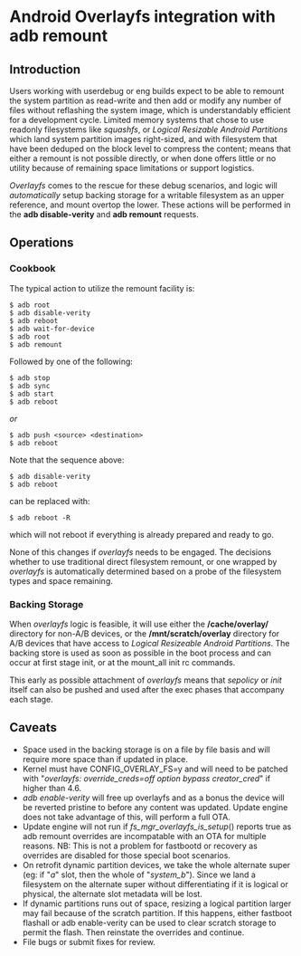 Android Overlayfs integration with adb remount
==============================================

Introduction
------------

Users working with userdebug or eng builds expect to be able to
remount the system partition as read-write and then add or modify
any number of files without reflashing the system image, which is
understandably efficient for a development cycle.
Limited memory systems that chose to use readonly filesystems like
*squashfs*, or *Logical Resizable Android Partitions* which land
system partition images right-sized, and with filesystem that have
been deduped on the block level to compress the content; means that
either a remount is not possible directly, or when done offers
little or no utility because of remaining space limitations or
support logistics.

*Overlayfs* comes to the rescue for these debug scenarios, and logic
will _automatically_ setup backing storage for a writable filesystem
as an upper reference, and mount overtop the lower.  These actions
will be performed in the **adb disable-verity** and **adb remount**
requests.

Operations
----------

### Cookbook

The typical action to utilize the remount facility is:

    $ adb root
    $ adb disable-verity
    $ adb reboot
    $ adb wait-for-device
    $ adb root
    $ adb remount

Followed by one of the following:

    $ adb stop
    $ adb sync
    $ adb start
    $ adb reboot

*or*

    $ adb push <source> <destination>
    $ adb reboot

Note that the sequence above:

    $ adb disable-verity
    $ adb reboot

can be replaced with:

    $ adb reboot -R

which will not reboot if everything is already prepared and ready
to go.

None of this changes if *overlayfs* needs to be engaged.
The decisions whether to use traditional direct filesystem remount,
or one wrapped by *overlayfs* is automatically determined based on
a probe of the filesystem types and space remaining.

### Backing Storage

When *overlayfs* logic is feasible, it will use either the
**/cache/overlay/** directory for non-A/B devices, or the
**/mnt/scratch/overlay** directory for A/B devices that have
access to *Logical Resizeable Android Partitions*.
The backing store is used as soon as possible in the boot
process and can occur at first stage init, or at the
mount_all init rc commands.

This early as possible attachment of *overlayfs* means that
*sepolicy* or *init* itself can also be pushed and used after
the exec phases that accompany each stage.

Caveats
-------

- Space used in the backing storage is on a file by file basis
  and will require more space than if updated in place.
- Kernel must have CONFIG_OVERLAY_FS=y and will need to be patched
  with "*overlayfs: override_creds=off option bypass creator_cred*"
  if higher than 4.6.
- *adb enable-verity* will free up overlayfs and as a bonus the
  device will be reverted pristine to before any content was updated.
  Update engine does not take advantage of this, will perform a full OTA.
- Update engine will not run if *fs_mgr_overlayfs_is_setup*() reports
  true as adb remount overrides are incompatable with an OTA for
  multiple reasons.
  NB: This is not a problem for fastbootd or recovery as overrides are
  disabled for those special boot scenarios.
- On retrofit dynamic partition devices, we take the whole alternate
  super (eg: if "*a*" slot, then the whole of "*system_b*").  Since
  we land a filesystem on the alternate super without
  differentiating if it is logical or physical, the alternate slot
  metadata will be lost.
- If dynamic partitions runs out of space, resizing a logical
  partition larger may fail because of the scratch partition.
  If this happens, either fastboot flashall or adb enable-verity can
  be used to clear scratch storage to permit the flash.
  Then reinstate the overrides and continue.
- File bugs or submit fixes for review.
